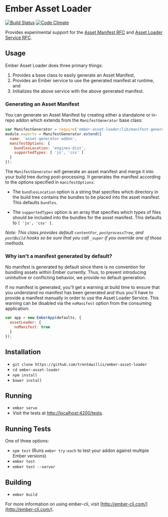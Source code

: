 # Ember Asset Loader

[![Build Status](https://travis-ci.org/trentmwillis/ember-asset-loader.svg?branch=master)](https://travis-ci.org/trentmwillis/ember-asset-loader)
[![Code Climate](https://codeclimate.com/github/trentmwillis/ember-asset-loader/badges/gpa.svg)](https://codeclimate.com/github/trentmwillis/ember-asset-loader)

Provides experimental support for the [Asset Manifest RFC](https://github.com/emberjs/rfcs/pull/153) and [Asset Loader Service RFC](https://github.com/emberjs/rfcs/pull/158).

## Usage

Ember Asset Loader does three primary things:

1. Provides a base class to easily generate an Asset Manifest,
2. Provides an Ember service to use the generated manifest at runtime, and
3. Initializes the above service with the above generated manifest.

### Generating an Asset Manifest

You can generate an Asset Manifest by creating either a standalone or in-repo addon which extends from the
`ManifestGenerator` base class:

```js
var ManifestGenerator = require('ember-asset-loader/lib/manifest-generator');
module.exports = ManifestGenerator.extend({
  name: 'asset-generator-addon',
  manifestOptions: {
    bundlesLocation: 'engines-dist',
    supportedTypes: [ 'js', 'css' ]
  }
});
```

The `ManifestGenerator` will generate an asset manifest and merge it into your build tree during post-processing. It
generates the manifest according to the options specified in `manifestOptions`:

* The `bundlesLocation` option is a string that specifies which directory in the build tree contains the bundles to be
placed into the asset manifest. This defaults `bundles`.

* The `supportedTypes` option is an array that specifies which types of files should be included into the bundles for
the asset manifest. This defaults to `[ 'js', 'css' ]`.

_Note: This class provides default `contentFor`, `postprocessTree`, and `postBuild` hooks so be sure that you call
`_super` if you override one of those methods._

### Why isn't a manifest generated by default?

No manifest is generated by default since there is no convention for bundling assets within Ember currently. Thus, to
prevent introducing unintuitive or conflicting behavior, we provide no default generation.

If no manifest is generated, you'll get a warning at build time to ensure that you understand no manifest has been
generated and thus you'll have to provide a manifest manually in order to use the Asset Loader Service. This warning can
be disabled via the `noManifest` option from the consuming application:

```js
var app = new EmberApp(defaults, {
  assetLoader: {
    noManifest: true
  }
});
```

## Installation

* `git clone https://github.com/trentmwillis/ember-asset-loader`
* `cd ember-asset-loader`
* `npm install`
* `bower install`

## Running

* `ember serve`
* Visit the tests at [http://localhost:4200/tests](http://localhost:4200/tests).

## Running Tests

One of three options:

* `npm test` (Runs `ember try:each` to test your addon against multiple Ember versions)
* `ember test`
* `ember test --server`

## Building

* `ember build`

For more information on using ember-cli, visit [http://ember-cli.com/](http://ember-cli.com/).
